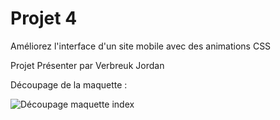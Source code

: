# Projet 4
 Améliorez l'interface d'un site mobile avec des animations CSS

 Projet Présenter par Verbreuk Jordan


 Découpage de la maquette : 
 
![Découpage maquette index](https://github.com/JordanKlashi/Projet-4/assets/129075458/0d5e7cfe-36e5-4c71-ac53-e0cce1d4fb25)
